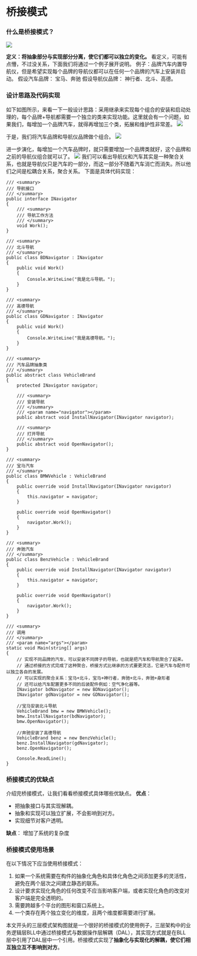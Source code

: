 # 桥接模式
### 什么是桥接模式？
![](http://owvsetuqu.bkt.clouddn.com/image/designpattern/bridge4.gif)

**定义：将抽象部分与实现部分分离，使它们都可以独立的变化。**
看定义，可能有点懵，不过没关系，下面我们将通过一个例子展开说明。
例子：品牌汽车内置导航仪，但是希望实现每个品牌的导航仪都可以在任何一个品牌的汽车上安装并启动。
假设汽车品牌： 宝马、奔驰
假设导航仪品牌： 神行者、北斗、高德。

### 设计思路及代码实现
如下如图所示，来看一下一般设计思路：采用继承来实现每个组合的安装和启动处理的，每个品牌+导航都需要一个独立的类来实现功能。这里就会有一个问题，如果我们，每增加一个品牌汽车，就得再增加三个类，拓展和维护性非常差。
![](http://owvsetuqu.bkt.clouddn.com/image/designpattern/bridge1.png)

于是，我们将汽车品牌和导航仪品牌做个组合。
![](http://owvsetuqu.bkt.clouddn.com/image/designpattern/birdge2.png)

进一步演化，每增加一个汽车品牌时，就只需要增加一个品牌类就好，这个品牌和之前的导航仪组合就可以了。
![](http://owvsetuqu.bkt.clouddn.com/image/designpattern/bridge3.png)
我们可以看出导航仪和汽车其实是一种聚合关系，也就是导航仪只是汽车的一部分，而这一部分不随着汽车消亡而消失。所以他们之间是松耦合关系，聚合关系。
下面是具体代码实现：

 	/// <summary>
    /// 导航接口
    /// </summary>
    public interface INavigator
    {
        /// <summary>
        /// 导航工作方法
        /// </summary>
        void Work();
    }

	/// <summary>
    /// 北斗导航
    /// </summary>
    public class BDNavigator : INavigator
    {
        public void Work()
        {
            Console.WriteLine("我是北斗导航。");
        }
    }

	/// <summary>
    /// 高德导航
    /// </summary>
    public class GDNavigator : INavigator
    {
        public void Work()
        {
            Console.WriteLine("我是高德导航。");
        }
    }

	/// <summary>
    /// 汽车品牌抽象类
    /// </summary>
    public abstract class VehicleBrand
    {
        protected INavigator navigator;

        /// <summary>
        /// 安装导航
        /// </summary>
        /// <param name="navigator"></param>
        public abstract void InstallNavigator(INavigator navigator);

        /// <summary>
        /// 打开导航
        /// </summary>
        public abstract void OpenNavigator();
    }

	/// <summary>
    /// 宝马汽车
    /// </summary>
    public class BMWVehicle : VehicleBrand
    {
        public override void InstallNavigator(INavigator navigator)
        {
            this.navigator = navigator;
        }

        public override void OpenNavigator()
        {
            navigator.Work();
        }
    }

	/// <summary>
    /// 奔驰汽车
    /// </summary>
    public class BenzVehicle : VehicleBrand
    {
        public override void InstallNavigator(INavigator navigator)
        {
            this.navigator = navigator;
        }

        public override void OpenNavigator()
        {
            navigator.Work();
        }
    }

	/// <summary>
    /// 调用
    /// </summary>
    /// <param name="args"></param>
    static void Main(string[] args)
    {
        // 实现不同品牌的汽车，可以安装不同牌子的导航，也就是把汽车和导航聚合了起来。  
        // 通过桥接的方式完成了这种聚合，桥接方式比继承的方式要更灵活，它是汽车与配件可  以独立各自的发展。  
        // 可以实现的聚合关系：宝马+北斗，宝马+神行者，奔驰+北斗，奔驰+身形者  
        // 还可以给汽车配置更多不同的后装配件例如：空气净化器等。  
        INavigator bdNavigator = new BDNavigator();
        INavigator gdNavigator = new GDNavigator();

 	    //宝马安装北斗导航  
        VehicleBrand bmw = new BMWVehicle();
        bmw.InstallNavigator(bdNavigator);
        bmw.OpenNavigator();
        
        //奔驰安装了高德导航  
        VehicleBrand benz = new BenzVehicle();
        benz.InstallNavigator(gdNavigator);
        benz.OpenNavigator();

        Console.ReadLine();
    }

### 桥接模式的优缺点
介绍完桥接模式，让我们看看桥接模式具体哪些优缺点。
**优点**：
- 把抽象接口与其实现解耦。
- 抽象和实现可以独立扩展，不会影响到对方。
- 实现细节对客户透明。

**缺点**： 增加了系统的复杂度

### 桥接模式使用场景
在以下情况下应当使用桥接模式：
1. 如果一个系统需要在构件的抽象化角色和具体化角色之间添加更多的灵活性，避免在两个层次之间建立静态的联系。
2. 设计要求实现化角色的任何改变不应当影响客户端，或者实现化角色的改变对客户端是完全透明的。
3. 需要跨越多个平台的图形和窗口系统上。
4. 一个类存在两个独立变化的维度，且两个维度都需要进行扩展。

本文开头的三层模式架构图就是一个很好的桥接模式的使用例子，三层架构中的业务逻辑层BLL中通过桥接模式与数据操作层解耦（DAL），其实现方式就是在BLL层中引用了DAL层中一个引用。桥接模式实现了**抽象化与实现化的解耦，使它们相互独立互不影响到对方**。